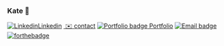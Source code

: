### Kate :wave: 

[![Linkedin](https://i.stack.imgur.com/gVE0j.png)Linkedin](https://www.linkedin.com/in/kate-mcgee)
[![]() ✉️ contact](mailto:mcgeehee@gmail.com)
[![Portfolio badge](https://img.shields.io/badge/portfolio-✨-brightgreen) Portfolio](https://kateann19.github.io/)
[![Email badge](https://img.shields.io/badge/✉️-email-brightgreen)](mailto:mcgeehee@gmail.com)
[![forthebadge](https://forthebadge.com/images/badges/built-with-love.svg)](https://forthebadge.com)



<!--
**KateAnn19/kateann19** is a ✨ _special_ ✨ repository because its `README.md` (this file) appears on your GitHub profile.

Here are some ideas to get you started:

- 🔭 I’m currently working on ...
- 🌱 I’m currently learning ...
- 👯 I’m looking to collaborate on ...
- 🤔 I’m looking for help with ...
- 💬 Ask me about ...
- 📫 How to reach me: ...
- 😄 Pronouns: ...
- ⚡ Fun fact: ...
-->
